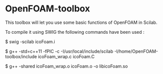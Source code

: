 # OpenFOAM-toolbox
This toolbox will let you use some basic functions of OpenFOAM in Scilab.

To compile it using SWIG the following commands have been used :

$ swig -scilab icoFoam.i

$ g++ -std=c++11 -fPIC -c -I/usr/local/include/scilab  -I/home/OpenFOAM-toolbox/include icoFoam_wrap.c icoFoam.C

$ g++ -shared icoFoam_wrap.o icoFoam.o -o libicoFoam.so


